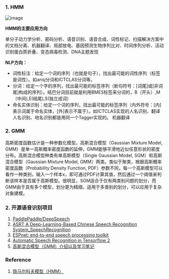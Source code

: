 ### 1. HMM ###

![image](https://user-images.githubusercontent.com/39177230/115689830-08e7ec80-a38f-11eb-91f5-40ec0db39100.png)


**HMM的主要应用方向**

单分子动力学分析、密码分析、语音识别、语音合成、词性标记、扫描解决方案中的文档分离、机器翻译、局部放电、基因预测生物序列比对、时间序列分析、活动识别蛋白质折叠、变态病毒检测、DNA主题发现

**NLP方向：**

* 词性标注：给定一个词的序列（也就是句子），找出最可能的词性序列（标签是词性）。如ansj分词和ICTCLAS分词等。
* 分词：给定一个字的序列，找出最可能的标签序列（断句符号：[词尾]或[非词尾]构成的序列）。结巴分词目前就是利用BMES标签来分词的，B（开头）,M（中间),E(结尾),S(独立成词）
* 命名实体识别：给定一个词的序列，找出最可能的标签序列（内外符号：[内]表示词属于命名实体，[外]表示不属于）。如ICTCLAS实现的人名识别、翻译人名识别、地名识别都是用同一个Tagger实现的。
机器翻译

### 2. GMM ###

高斯密度函数估计是一种参数化模型。高斯混合模型（Gaussian Mixture Model, GMM）是单一高斯概率密度函数的延伸，GMM能够平滑地近似任意形状的密度分布。高斯混合模型种类有单高斯模型（Single Gaussian Model, SGM）和高斯混合模型（Gaussian Mixture Model, GMM）两类。类似于聚类，根据高斯概率密度函数（Probability Density Function, PDF）参数不同，每一个高斯模型可以看作一种类别，输入一个样本x，即可通过PDF计算其值，然后通过一个阈值来判断该样本是否属于高斯模型。很明显，SGM适合于仅有两类别问题的划分，而GMM由于具有多个模型，划分更为精细，适用于多类别的划分，可以应用于复杂对象建模。



### 2. 开源语音识别项目 ###

1. [PaddlePaddle/DeepSpeech](https://github.com/PaddlePaddle/DeepSpeech)
2. [ASRT A Deep-Learning-Based Chinese Speech Recognition System_SpeechRecognition](https://github.com/nl8590687/ASRT_SpeechRecognition)
3. [ESPnet: end-to-end speech processing toolkit](https://github.com/espnet/espnet)
4. [Automatic Speech Recognition in Tensorflow 2](https://github.com/TensorSpeech/TensorFlowASR)
5. [高斯混合模型（GMM）介绍以及学习笔记](https://blog.csdn.net/jojozhangju/article/details/19182013)



### Reference ###

1. [隐马尔科夫模型（HMM）](https://blog.csdn.net/qq_27586341/article/details/94602772)
